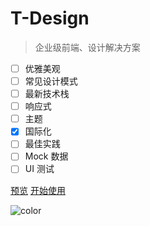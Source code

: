 # T-Design

> 企业级前端、设计解决方案

- [ ] 优雅美观
- [ ] 常见设计模式
- [ ] 最新技术栈
- [ ] 响应式
- [ ] 主题
- [x] 国际化
- [ ] 最佳实践
- [ ] Mock 数据
- [ ] UI 测试

[预览](https://talkingdata.github.io/t-design/preview/)
[开始使用](/getting-started)

![color](#fff)
